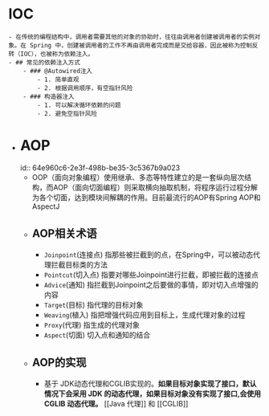 # IOC
	- 在传统的编程结构中，调用者需要其他的对象的协助时，往往由调用者创建被调用者的实例对象。在 Spring 中，创建被调用者的工作不再由调用者完成而是交给容器，因此被称为控制反转（IOC），也被称为依赖注入。
	- ## 常见的依赖注入方式
		- ### @Autowired注入
			- 1. 简单直观
			- 2. 根据调用顺序，有空指针风险
		- ### 构造器注入
			- 1. 可以解决循环依赖的问题
			- 2. 避免空指针风险
- # AOP
  id:: 64e960c6-2e3f-498b-be35-3c5367b9a023
	- OOP（面向对象编程）使用继承、多态等特性建立的是一套纵向层次结构，而AOP（面向切面编程）则采取横向抽取机制，将程序运行过程分解为各个切面，达到模块间解耦的作用。目前最流行的AOP有Spring AOP和AspectJ
	- ## AOP相关术语
		- `Joinpoint`(连接点) 指那些被拦截到的点，在Spring中，可以被动态代理拦截目标类的方法
		- `Pointcut`(切入点) 指要对哪些Joinpoint进行拦截，即被拦截的连接点
		- `Advice`(通知) 指拦截到Joinpoint之后要做的事情，即对切入点增强的内容
		- `Target`(目标) 指代理的目标对象
		- `Weaving`(植入) 指把增强代码应用到目标上，生成代理对象的过程
		- `Proxy`(代理) 指生成的代理对象
		- `Aspect`(切面) 切入点和通知的结合
	- ## AOP的实现
		- 基于 JDK动态代理和CGLIB实现的。**如果目标对象实现了接口，默认情况下会采用 JDK 的动态代理，如果目标对象没有实现了接口,会使用 CGLIB 动态代理。** [[Java 代理]] 和 [[CGLIB]]